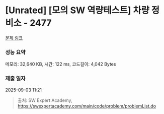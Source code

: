 # [Unrated] [모의 SW 역량테스트] 차량 정비소 - 2477 

[문제 링크](https://swexpertacademy.com/main/code/problem/problemDetail.do?contestProbId=AV6c6bgaIuoDFAXy) 

### 성능 요약

메모리: 32,640 KB, 시간: 122 ms, 코드길이: 4,042 Bytes

### 제출 일자

2025-09-03 11:21



> 출처: SW Expert Academy, https://swexpertacademy.com/main/code/problem/problemList.do